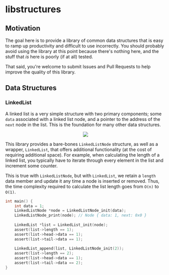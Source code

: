 # libstructures

## Motivation

The goal here is to provide a library of common data structures that is easy to ramp up productivity and difficult to use incorrectly. You should probably avoid using the library at this point because there's nothing here, and the stuff that *is* here is poorly (if at all) tested.

That said, you're welcome to submit Issues and Pull Requests to help improve the quality of this library.

## Data Structures

### LinkedList

A linked list is a very simple structure with two primary components; some `data` associated with a linked list node, and a pointer to the address of the `next` node in the list. This is the foundation for many other data structures.

<p align="center">
    <img src="https://upload.wikimedia.org/wikipedia/commons/6/6d/Singly-linked-list.svg">
</p>

This library provides a bare-bones `LinkedListNode` structure, as well as a wrapper, `LinkedList`, that offers additional functionality (at the cost of requiring additional space). For example, when calculating the length of a linked list, you typically have to iterate through every element in the list and increment some counter. 

This is true with `LinkedListNode`, but with `LinkedList`, we retain a `length` data member and update it any time a node is inserted or removed. Thus, the time complexity required to calculate the list length goes from `O(n)` to `O(1)`.

```c
int main() {
    int data = 1;
    LinkedListNode *node = LinkedListNode_init(data);
    LinkedListNode_print(node); // Node { data: 1, next: 0x0 }
    
    LinkedList *list = LinkedList_init(node);
    assert(list->length == 1);
    assert(list->head->data == 1);
    assert(list->tail->data == 1);
    
    LinkedList_append(list, LinkedListNode_init(2));
    assert(list->length == 2);
    assert(list->head->data == 1);
    assert(list->tail->data == 2);
}
```
